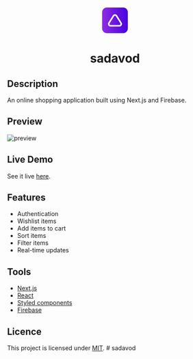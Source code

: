 <p align="center">
  <a href="https://sadavodstore.vercel.app">
    <img alt="logo" src="public/logo.svg" width="60" />
  </a>
  <h1 align="center">
    sadavod
  </h1>
</p>

## Description

An online shopping application built using Next.js and Firebase.

## Preview

![preview](https://user-images.githubusercontent.com/48406108/158732497-5a959e51-9335-4062-8c1e-7131528b3ce8.png)

## Live Demo

See it live [here](https://sadavodstore.vercel.app).

## Features

- Authentication
- Wishlist items
- Add items to cart
- Sort items
- Filter items
- Real-time updates

## Tools

- [Next.js](https://nextjs.org)
- [React](https://reactjs.org)
- [Styled components](https://www.styled-components.com)
- [Firebase](https://firebase.google.com)

## Licence

This project is licensed under [MIT](LICENSE).
#   s a d a v o d 
 
 